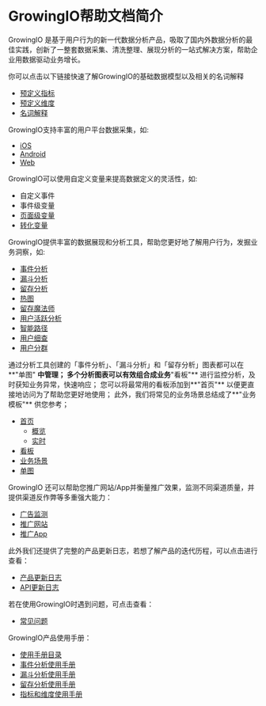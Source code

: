 # GrowingIO帮助文档简介

GrowingIO 是基于用户行为的新一代数据分析产品，吸取了国内外数据分析的最佳实践，创新了一整套数据采集、清洗整理、展现分析的一站式解决方案，帮助企业用数据驱动业务增长。

你可以点击以下链接快速了解GrowingIO的基础数据模型以及相关的名词解释

* [预定义指标](implementation/data_model/predefined_metrics.md)
* [预定义维度](implementation/data_model/yu-ding-yi-wei-du.md)
* [名词解释](chang-jian-wen-ti/ming-ci-jie-shi.md)   

GrowingIO支持丰富的用户平台数据采集，如:

* [iOS](sdk-ji-cheng/sdk-1.x-wen-dang/sdk-1.x-jie-ru-zhi-nan/sdk-jie-ru-zhi-nan-ios.md)
* [Android](sdk-ji-cheng/sdk-1.x-wen-dang/sdk-1.x-jie-ru-zhi-nan/sdk-jie-ru-zhi-nan-android/)
* [Web](sdk-ji-cheng/sdk-1.x-wen-dang/sdk-1.x-jie-ru-zhi-nan/sdk-jie-ru-zhi-nan-js.md)    

GrowingIO可以使用自定义变量来提高数据定义的灵活性，如:

* 自定义事件
* 事件级变量
* [页面级变量](implementation/shi-jian-ji-bian-liang/zi-ding-yi-bian-liang/ge-lei-xing-zi-ding-yi-bian-liang-jie-shao/ye-mian-ji-bian-liang.md)
* [转化变量](implementation/shi-jian-ji-bian-liang/zi-ding-yi-bian-liang/ge-lei-xing-zi-ding-yi-bian-liang-jie-shao/zhuan-hua-bian-liang.md) 

GrowingIO提供丰富的数据展现和分析工具，帮助您更好地了解用户行为，发掘业务洞察，如:

* [事件分析](fen-xi/shi-jian-fen-xi.md)
* [漏斗分析](fen-xi/lou-dou-fen-xi.md)
* [留存分析](fen-xi/liu-cun-fen-xi.md)
* [热图](fen-xi/re-tu/)
* [留存魔法师](fen-xi/liu-cun-mo-fa-shi.md)
* [用户活跃分析](fen-xi/yong-hu-huo-yue-fen-xi.md)
* [智能路径](fen-xi/zhi-neng-lu-jing.md)
* [用户细查](fen-xi/yong-hu-xi-cha.md)
* [用户分群](fen-xi/yong-hu-fen-qun.md)  

通过分析工具创建的「事件分析」、「漏斗分析」和「留存分析」图表都可以在**"单图" **中管理； 多个分析图表可以有效组合成业务**"看板"** 进行监控分析，及时获知业务异常，快速响应； 您可以将最常用的看板添加到**"首页"** 以便更直接地访问为了帮助您更好地使用； 此外，我们将常见的业务场景总结成了**"业务模板"** 供您参考；

* [首页](zhan-xian-ji-jian-ce/shou-ye.md)
  * [概览](zhan-xian-ji-jian-ce/gai-lan.md)
  * [实时](zhan-xian-ji-jian-ce/shi-shi.md)
* [看板](zhan-xian-ji-jian-ce/kan-ban.md)
* [业务场景](zhan-xian-ji-jian-ce/ye-wu-chang-jing.md)
* [单图](zhan-xian-ji-jian-ce/dan-tu.md)    

GrowingIO 还可以帮助您推广网站/App并衡量推广效果，监测不同渠道质量，并提供渠道反作弊等多重强大能力：

* [广告监测](guang-gao-jian-ce/)
* [推广网站](guang-gao-jian-ce/tui-guang-wang-zhan/)
* [推广App](guang-gao-jian-ce/tui-guang-app/)   

此外我们还提供了完整的产品更新日志，若想了解产品的迭代历程，可以点击进行查看：

* [产品更新日志](chan-pin-geng-xin-ri-zhi.md)  
* [API更新日志](api-geng-xin-ri-zhi.md)    

若在使用GrowingIO时遇到问题，可点击查看：

* [常见问题](chang-jian-wen-ti/)

GrowingIO产品使用手册：

* [使用手册目录](https://s.growingio.com/074AKo)
* [事件分析使用手册](https://s.growingio.com/nvN9MB)
* [漏斗分析使用手册](https://s.growingio.com/9PXbR0)
* [留存分析使用手册](https://s.growingio.com/p8QD3x)
* [指标和维度使用手册](https://s.growingio.com/NLdx0O)

